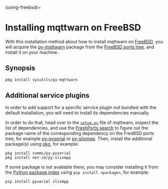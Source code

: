 (using-freebsd)=
# Installing mqttwarn on FreeBSD

With this installation method about how to install mqttwarn on [FreeBSD],
you will acquire the [py-mqttwarn] package from the [FreeBSD ports tree],
and install it on your machine.

## Synopsis

```bash
pkg install sysutils/py-mqttwarn
```


## Additional service plugins

In order to add support for a specific service plugin not bundled with the
default installation, you will need to install its dependencies manually.

In order to do that, head over to the [`setup.py`] file of mqttwarn, inspect
the list of dependencies, and use the [FreshPorts search] to figure out the
package name of the corresponding dependency on the FreeBSD ports tree,
for example [py-pyserial] or [py-slixmpp]. Then, install the additional
package(s) using [pkg], for example:
```
pkg install comms/py-pyserial
pkg install net-im/py-slixmpp
```

If some package is not available there, you may consider installing it from
the [Python package index] using `pip install <package>`, for example:
```
pip install pyserial slixmpp
```


[FreeBSD]: https://www.freebsd.org/
[FreeBSD ports tree]: https://www.freebsd.org/ports/
[FreshPorts search]: https://www.freshports.org/search.php
[pkg]: https://man.freebsd.org/cgi/man.cgi?query=pkg
[py-mqttwarn]: https://www.freshports.org/sysutils/py-mqttwarn/
[py-pyserial]: https://www.freshports.org/comms/py-pyserial/
[py-slixmpp]: https://www.freshports.org/net-im/py-slixmpp/
[Python package index]: https://pypi.org/
[`setup.py`]: https://github.com/jpmens/mqttwarn/blob/main/setup.py
